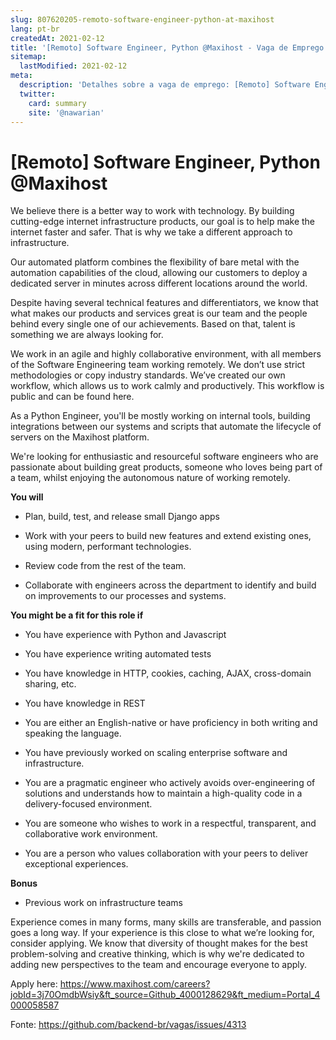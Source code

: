 ```yaml
---
slug: 807620205-remoto-software-engineer-python-at-maxihost
lang: pt-br
createdAt: 2021-02-12
title: '[Remoto] Software Engineer, Python @Maxihost - Vaga de Emprego'
sitemap:
  lastModified: 2021-02-12
meta:
  description: 'Detalhes sobre a vaga de emprego: [Remoto] Software Engineer, Python @Maxihost'
  twitter:
    card: summary
    site: '@nawarian'
---
```


# [Remoto] Software Engineer, Python @Maxihost

We believe there is a better way to work with technology. By building cutting-edge internet infrastructure products, our goal is to help make the internet faster and safer. That is why we take a different approach to infrastructure.

Our automated platform combines the flexibility of bare metal with the automation capabilities of the cloud, allowing our customers to deploy a dedicated server in minutes across different locations around the world.

Despite having several technical features and differentiators, we know that what makes our products and services great is our team and the people behind every single one of our achievements. Based on that, talent is something we are always looking for.

We work in an agile and highly collaborative environment, with all members of the Software Engineering team working remotely. We don’t use strict methodologies or copy industry standards. We’ve created our own workflow, which allows us to work calmly and productively. This workflow is public and can be found here.

As a Python Engineer, you'll be mostly working on internal tools, building integrations between our systems and scripts that automate the lifecycle of servers on the Maxihost platform.

We're looking for enthusiastic and resourceful software engineers who are passionate about building great products, someone who loves being part of a team, whilst enjoying the autonomous nature of working remotely.

**You will**

- Plan, build, test, and release small Django apps

- Work with your peers to build new features and extend existing ones, using modern, performant technologies.

- Review code from the rest of the team.

- Collaborate with engineers across the department to identify and build on improvements to our processes and systems.


**You might be a fit for this role if**

- You have experience with Python and Javascript

- You have experience writing automated tests

- You have knowledge in HTTP, cookies, caching, AJAX, cross-domain sharing, etc.

- You have knowledge in REST

- You are either an English-native or have proficiency in both writing and speaking the language.

- You have previously worked on scaling enterprise software and infrastructure.

- You are a pragmatic engineer who actively avoids over-engineering of solutions and understands how to maintain a high-quality code in a delivery-focused environment.

- You are someone who wishes to work in a respectful, transparent, and collaborative work environment.

- You are a person who values collaboration with your peers to deliver exceptional experiences.

**Bonus**

- Previous work on infrastructure teams 


Experience comes in many forms, many skills are transferable, and passion goes a long way. If your experience is this close to what we’re looking for, consider applying. We know that diversity of thought makes for the best problem-solving and creative thinking, which is why we're dedicated to adding new perspectives to the team and encourage everyone to apply.

Apply here: https://www.maxihost.com/careers?jobId=3j70OmdbWsiy&ft_source=Github_4000128629&ft_medium=Portal_4000058587

Fonte: https://github.com/backend-br/vagas/issues/4313
